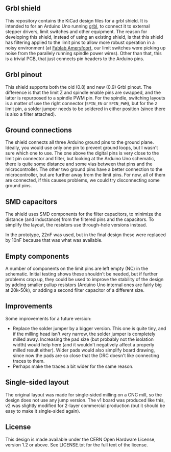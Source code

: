 Grbl shield
-----------
This repository contains the KiCad design files for a grbl shield. It is
intended to for an Arduino Uno running [grbl][1], to connect it to
external stepper drivers, limit switches and other equipment. The reason
for developing this shield, instead of using an existing shield, is that
this shield has filtering applied to the limit pins to allow more robust
operation in a noisy environment (at [Fablab Amersfoort][2], our limit
switches were picking up noise from the parallely running spindle power
wires). Other than that, this is a trivial PCB, that just connects pin
headers to the Arduino pins.

[1]: https://github.com/grbl/grbl/
[2]: http://www.fablabamersfoort.nl

Grbl pinout
-----------
This shield supports both the old (0.8) and new (0.9) Grbl pinout. The
difference is that the limit Z and spindle enable pins are swapped, and
the latter is repurposed to a spindle PWM pin. For the spindle,
switching layouts is a matter of use the right connector (`SPIN_EN` or
`SPIN_PWM`), but for the z limit pin, a solder jumper needs to be
soldered in either position (since there is also a filter attached).

Ground connections
------------------
The shield connects all three Arduino ground pins to the ground plane.
Ideally, you would use only one pin to prevent ground loops, but I
wasn't sure which one to use. The one above the digital pins is very
close to the limit pin connector and filter, but looking at the Arduino
Uno schematic, there is quite some distance and some vias between that
pins and the microcontroller. The other two ground pins have a better
connection to the microcontroller, but are further away from the limit
pins. For now, all of them are connected, if this causes problems, we
could try disconnecting some ground pins.

SMD capacitors
--------------
The shield uses SMD components for the filter capacitors, to minimize
the distance (and inductance) from the filtered pins and the capacitors.
To simplify the layout, the resistors use through-hole versions instead.

In the prototype, 22nF was used, but in the final design these were
replaced by 10nF because that was what was available.

Empty components
----------------
A number of components on the limit pins are left empty (NC) in the
schematic. Initial testing shows these shouldn't be needed, but if
further problems crop up, they could be used to improve the stability of
the design by adding smaller pullup resistors (Arduino Uno internal ones
are fairly big at 20k-50k), or adding a second filter capacitor of a
different size.

Improvements
------------
Some improvements for a future version:
 - Replace the solder jumper by a bigger version. This one is quite
   tiny, and if the milling head isn't very narrow, the solder jumper is
   completely milled away. Increasing the pad size (but probably not the
   isolation width) would help here (and it wouldn't negatively affect a
   properly milled result either). Wider pads would also simplify board
   drawing, since now the pads are so close that the DRC doesn't like
   connecting traces to them.
 - Perhaps make the traces a bit wider for the same reason.

Single-sided layout
-------------------
The original layout was made for single-sided milling on a CNC mill, so
the design does not use any jump version. The v1 board was produced like
this, v2 was slightly modified for 2-layer commercial production (but it
should be easy to make it single-sided again).

License
-------
This design is made available under the CERN Open Hardware License,
version 1.2 or above. See LICENSE.txt for the full text of the license.
